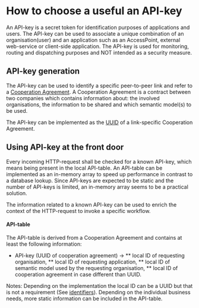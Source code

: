 # How to choose a useful an API-key

An API-key is a secret token for identification purposes of applications and users. The API-key can be used to associate a unique combination of an organisation(user) and an application such as an AccessPoint, external web-service or client-side application. The API-key is used for monitoring, routing and dispatching purposes and NOT intended as a security measure.

## API-key generation

The API-key can be used to identify a specific peer-to-peer link and refer to a [Cooperation Agreement](link.md). A Cooperation Agreement is a contract between two companies which contains information about: the involved organisations, the information to be shared and which semantic model(s) to be used.

The API-key can be implemented as the [UUID](identifiers.md) of a link-specific Cooperation Agreement.

## Using API-key at the front door

Every incoming HTTP-request shall be checked for a known API-key, which means being present in the local API-table. An API-table can be implemented as an in-memory array to speed up performance in contrast to a database lookup. Since API-keys are expected to be static and the number of API-keys is limited, an in-memory array seems to be a practical solution.

The information related to a known API-key can be used to enrich the context of the HTTP-request to invoke a specific workflow.

#### API-table

The API-table is derived from a Cooperation Agreement and contains at least the following information:
* API-key (UUID of cooperation agreement) ->
** local ID of requesting organisation,
** local ID of requesting application,
** local ID of semantic model used by the requesting organisation,
** local ID of cooperation agreement in case different than UUID.

Notes:
Depending on the implementation the local ID can be a UUID but that is not a requirement (See [identifiers](identifiers.md)).
Depending on the individual business needs, more static information can be included in the API-table.